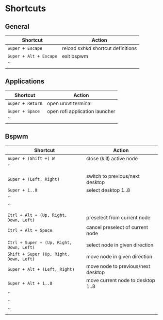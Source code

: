 # Shortcuts

## General

| Shortcut|Action|
|-|-|
|`Super + Escape`|reload sxhkd shortcut definitions|
|`Super + Alt + Escape`|exit bspwm|
|``||

## Applications

| Shortcut|Action|
|-|-|
|`Super + Return`|open urxvt terminal|
|`Super + Space`|open rofi application launcher|
|``||

## Bspwm

| Shortcut|Action|
|-|-|
|`Super + (Shift +) W`|close (kill) active node|
|``||
|||
|`Super + (Left, Right)`|switch to previous/next desktop|
|`Super + 1..8`|select desktop 1..8|
|``||
|``||
|||
|`Ctrl + Alt + (Up, Right, Down, Left)`|preselect from current node|
|`Ctrl + Alt + Space`|cancel preselect of current node|
|||
|`Ctrl + Super + (Up, Right, Down, Left)`|select node in given direction|
|`Shift + Super (Up, Right, Down, Left)`|move node in given direction|
|`Super + Alt + (Left, Right)`|move node to previous/next desktop|
|`Super + Alt + 1..8`|move current node to desktop 1..8|
|``||
|``||
|``||
